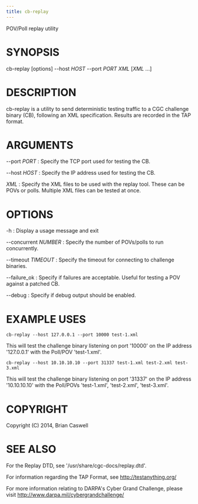 ```yaml
---
title: cb-replay
---
```


POV/Poll replay utility

# SYNOPSIS

cb-replay [options] \-\-host *HOST* \-\-port *PORT* *XML* [*XML* ...]

# DESCRIPTION

cb-replay is a utility to send deterministic testing traffic to a CGC challenge binary (CB), following an XML specification.  Results are recorded in the TAP format.

# ARGUMENTS
\-\-port *PORT*
:   Specify the TCP port used for testing the CB.

\-\-host *HOST*
:   Specify the IP address used for testing the CB.

*XML*
:   Specify the XML files to be used with the replay tool.  These can be POVs or polls.  Multiple XML files can be tested at once.

# OPTIONS
\-h
:   Display a usage message and exit

\-\-concurrent *NUMBER*
:   Specify the number of POVs/polls to run concurrently.

\-\-timeout *TIMEOUT*
:   Specify the timeout for connecting to challenge binaries.

\-\-failure_ok
:   Specify if failures are acceptable.  Useful for testing a POV against a patched CB.

\-\-debug
:   Specify if debug output should be enabled.

# EXAMPLE USES

`cb-replay --host 127.0.0.1 --port 10000 test-1.xml`

This will test the challenge binary listening on port '10000' on the IP address '127.0.0.1' with the Poll/POV 'test-1.xml'.

`cb-replay --host 10.10.10.10 --port 31337 test-1.xml test-2.xml test-3.xml`

This will test the challenge binary listening on port '31337' on the IP address '10.10.10.10' with the Poll/POVs 'test-1.xml', 'test-2.xml', 'test-3.xml'.

# COPYRIGHT

Copyright (C) 2014, Brian Caswell

# SEE ALSO
For the Replay DTD, see '/usr/share/cgc-docs/replay.dtd'.

For information regarding the TAP Format, see <http://testanything.org/>

For more information relating to DARPA's Cyber Grand Challenge, please visit <http://www.darpa.mil/cybergrandchallenge/>
